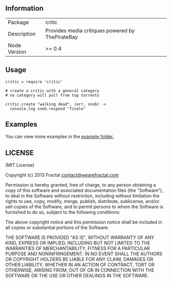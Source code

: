 ## Information

<table>
<tr> 
<td>Package</td><td>critic</td>
</tr>
<tr>
<td>Description</td>
<td>Provides media critiques powered by ThePirateBay</td>
</tr>
<tr>
<td>Node Version</td>
<td>>= 0.4</td>
</tr>
</table>

## Usage

```coffee-script
critic = require 'critic'

# create a critic with a general category
# no category will pull from top torrents

critic.create "walking dead", (err, snob) ->
  console.log snob.respond "finale"
```

## Examples

You can view more examples in the [example folder.](https://github.com/wearefractal/APPNAME/tree/master/examples)

## LICENSE

(MIT License)

Copyright (c) 2013 Fractal <contact@wearefractal.com>

Permission is hereby granted, free of charge, to any person obtaining
a copy of this software and associated documentation files (the
"Software"), to deal in the Software without restriction, including
without limitation the rights to use, copy, modify, merge, publish,
distribute, sublicense, and/or sell copies of the Software, and to
permit persons to whom the Software is furnished to do so, subject to
the following conditions:

The above copyright notice and this permission notice shall be
included in all copies or substantial portions of the Software.

THE SOFTWARE IS PROVIDED "AS IS", WITHOUT WARRANTY OF ANY KIND,
EXPRESS OR IMPLIED, INCLUDING BUT NOT LIMITED TO THE WARRANTIES OF
MERCHANTABILITY, FITNESS FOR A PARTICULAR PURPOSE AND
NONINFRINGEMENT. IN NO EVENT SHALL THE AUTHORS OR COPYRIGHT HOLDERS BE
LIABLE FOR ANY CLAIM, DAMAGES OR OTHER LIABILITY, WHETHER IN AN ACTION
OF CONTRACT, TORT OR OTHERWISE, ARISING FROM, OUT OF OR IN CONNECTION
WITH THE SOFTWARE OR THE USE OR OTHER DEALINGS IN THE SOFTWARE.
